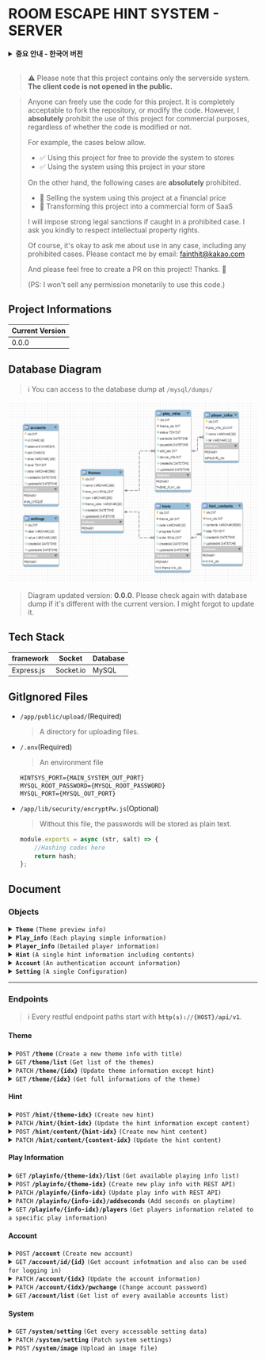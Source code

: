 # ROOM ESCAPE HINT SYSTEM - **SERVER**

<details>
<summary>
    <b>중요 안내 - 한국어 버전</b>
</summary>

> ⚠️ 이 프로젝트는 오직 서버사이드 시스템만 포함한다는 사실을 양지해주십시오. **클라이언트 코드는 외부에 공개되지 않습니다**

> 누구나 이 프로제트의 코드를 자유롭게 사용할 수 있습니다. repository를 fork하거나, 코드를 수정하는 것은 완전히 허용됩니다. 그러나, 코드 수정 여부와 관련 없이, 이 프로젝트를 그 자체로 영리적인 목적으로 이용하는 것은 **절대** 불허합니다.
>
> 예를 들어, 아래의 예시들은 허용됩니다.
>
> -   ✅ 이 프로젝트를 이용한 시스템을 매장에 무상으로 제공
> -   ✅ 본인의 매장에서 본 프로젝트를 활용한 시스템 사용
>
> 반면에, 아래에 제시된 사례들은 **절대** 금지합니다.
>
> -   🚫 본 프로젝트를 이용한 시스템을 금전적인 대가를 받고 판매
> -   🚫 이 프로젝트를 영리적인 목적의 SaaS로 변형
>
> 금지된 사례에 해당하는 경우가 적발될 시 강력한 법적 제재를 가할 것입니다. 지적재산권을 존중해주시기를 정중히 부탁드리겠습니다.
>
> 물론, 금지된 사례를 포함하여, 어떤 경우든 사용에 대한 허락을 묻는 것은 괜찮습니다.
> 이메일로 연락주십시오: fainthit@kakao.com
>
> 또한 이 프로젝트에 자유롭게 Pull Request를 생성해주세요! 감사합니다. 🤗
>
> (추신: 이 프로젝트 사용에 대한 권한을 금전적으로 판매하지 않습니다.)

</details>
<br>

> ⚠️ Please note that this project contains only the serverside system. **The client code is not opened in the public.**

> Anyone can freely use the code for this project. It is completely acceptable to fork the repository, or modify the code. However, I **absolutely** prohibit the use of this project for commercial purposes, regardless of whether the code is modified or not.
>
> For example, the cases below allow.
>
> -   ✅ Using this project for free to provide the system to stores
> -   ✅ Using the system using this project in your store
>
> On the other hand, the following cases are **absolutely** prohibited.
>
> -   🚫 Selling the system using this project at a financial price
> -   🚫 Transforming this project into a commercial form of SaaS
>
> I will impose strong legal sanctions if caught in a prohibited case. I ask you kindly to respect intellectual property rights.
>
> Of course, it's okay to ask me about use in any case, including any prohibited cases.
> Please contact me by email: fainthit@kakao.com
>
> And please feel free to create a PR on this project! Thanks. 🤗
>
> (PS: I won't sell any permission monetarily to use this code.)

## Project Informations

| Current Version |
| --------------- |
| 0.0.0           |

## Database Diagram

> ℹ️ You can access to the database dump at `/mysql/dumps/`

![DataBase Diagram](DBstructure.png)

> Diagram updated version: **0.0.0**.
> Please check again with database dump if it's different with the current version. I might forgot to update it.

## Tech Stack

| framework  | Socket    | Database |
| ---------- | --------- | -------- |
| Express.js | Socket.io | MySQL    |

## GitIgnored Files

-   `/app/public/upload/`(Required)

    > A directory for uploading files.

-   `/.env`(Required)

    > An environment file

    ```
    HINTSYS_PORT={MAIN_SYSTEM_OUT_PORT}
    MYSQL_ROOT_PASSWORD={MYSQL_ROOT_PASSWORD}
    MYSQL_PORT={MYSQL_OUT_PORT}
    ```

-   `/app/lib/security/encryptPw.js`(Optional)

    > Without this file, the passwords will be stored as plain text.

    ```javascript
    module.exports = async (str, salt) => {
        //Hashing codes here
        return hash;
    };
    ```

## Document

### Objects

<a name="theme-object"></a>

<details>
<summary>
<code><b>Theme</b></code>
<code>(Theme preview info)</code>
</summary>

##### Theme

> | key         | description                               | type   | default  |
> | ----------- | ----------------------------------------- | ------ | -------- |
> | idx         | The identified number of the theme        | Int    |          |
> | name        | The name or the title of the theme        | String |          |
> | time_limit  | The theme's limit time in minutes         | Int    | `60`     |
> | icon        | The theme's icon image URL                | String |          |
> | theme_color | Common CSS color of the theme point color | String | `'#000'` |
> | createdAt   | When the theme has been created           | Date   |          |
> | updatedAt   | When the theme has been updated at last   | Date   |          |

</details>
<a name="play_info-object"></a>
<details>
<summary>
<code><b>Play_info</b></code>
<code>(Each playing simple information)</code>
</summary>

##### Play_info

> | key         | description                                                      | type | default |
> | ----------- | ---------------------------------------------------------------- | ---- | ------- |
> | idx         | The identified number of the playing info                        | Int  |         |
> | theme_idx   | The linked theme idx                                             | Int  |         |
> | status      | Theme playing status                                             | Int  | `0`     |
> | startedAt   | The exact time of the start playing. `Null` when `status` is `0` | Date |         |
> | pausedAt    | The exact time of the last pausing.                              | Date |         |
> | add_sec     | Seconds will be added to the total playing time.                 | Int  |         |
> | device_info | The socket id of the connected hint device.                      | Int  |         |
> | createdAt   | When the data has been created                                   | Date |         |
> | updatedAt   | When the data has been updated at last                           | Date |         |

-   <details>
      <summary><b>Playing status value table</b></summary>

    > ℹ️ Negative numbers mean 'cannot access to the device'.
    > | Value | meaning |
    > | ----- | ------------------------------------------ |
    > | `0` | Ready |
    > | `1` | Playing |
    > | `2` | Paused |
    > | `-1` | Ended |
    > | `-2` | Disconnected(Not sure if it would be used) |

      </details>

</details>
<a name="player_info-object"></a>
<details>
<summary>
<code><b>Player_info</b></code>
<code>(Detailed player information)</code>
</summary>

##### Player_info

> | key  | description                        | type   | default |
> | ---- | ---------------------------------- | ------ | ------- |
> | name | The name of the player             | String |         |
> | tel  | The Telephone number of the player | String |         |

</details>
<a name="hint-object"></a>
<details>
<summary>
<code><b>Hint</b></code>
<code>(A single hint information including contents)</code>
</summary>

##### Hint

> | key      | description                                                        | type   | default |
> | -------- | ------------------------------------------------------------------ | ------ | ------- |
> | idx      | The identified number of the hint                                  | Int    |         |
> | code     | Hint code                                                          | String |         |
> | progress | Progress of the hint for the whole theme (%)                       | Float  |         |
> | contents | Each element contains `idx(Int)`, `contents(String)`, `step(Int)`. | Array  |         |

</details>
<a name="account-object"></a>
<details>
<summary>
<code><b>Account</b></code>
<code>(An authentication account information)</code>
</summary>

##### Account

> | key       | description                                       | type        | default |
> | --------- | ------------------------------------------------- | ----------- | ------- |
> | idx       | Identified number of the account                  | Int         |         |
> | id        | Account ID                                        | String      |         |
> | alias     | Account alias (of course can be used as nickname) | String      |         |
> | level     | Security level                                    | Int         | 0       |
> | data      | Additional data                                   | JSON String |         |
> | createdAt | When the account has been created                 | Date        |         |
> | updatedAt | When the account has been updated at last         | Date        |         |

-   <details>
    <summary>
    <b>
    Security Level Indicator
    </b>
    </summary>

    > ℹ️ 'Allowed' informations are stored in `data` column.

    > | level | account type              | accessable area                                                                                |
    > | ----- | ------------------------- | ---------------------------------------------------------------------------------------------- |
    > | 0     | Default Account           | N/A                                                                                            |
    > | 1     | Low-Ranked Hint Device    | **readonly**: Allowed theme and hint informations                                              |
    > | 2     | High-Ranked Hint Device   | **readonly**: Every themes and hints inforations                                               |
    > | 3     | Low-Ranked Center Device  | Managing play info related to allowed themss and hints, **readonly**: Allowed themes and hints |
    > | 4     | High-Ranked Center Device | Manaing every play infos, **readonly**: Every themes and hints                                 |
    > | 5     | Low-Ranked Administrator  | Managing informations only related to allowed themes                                           |
    > | 6     | High-Ranked Administrator | Managing every informations                                                                    |
    > | 9     | Master                    | Able to access and edit every data except accounts ranked the same                             |
    > | 99    | Root                      | God                                                                                            |

    </details>

-   <details>
    <summary>
    <b>
    <code>data</code> column form
    </b>
    </summary>

    ```
    {
        "allowed": [ theme_idx1, theme_idx2, ... ]
    }
    ```

</details>
<a name="setting-object"></a>
<details>
<summary>
<code><b>Setting</b></code>
<code>(A single Configuration)</code>
</summary>

##### Setting

> | key        | description                                      | type   | default |
> | ---------- | ------------------------------------------------ | ------ | ------- |
> | label      | config label                                     | String |         |
> | value      | config value                                     | String |         |
> | read_level | The lowest account level that can read this data | Int    | 0       |
> | edit_level | The lowest account level that can edit this data | Int    | 5       |

> ℹ️ See the full configurations list at `/app/lib/settings/DefaultSettings.json`.

</details>

---

### Endpoints

> ℹ️ Every restful endpoint paths start with **`http(s)://{HOST}/api/v1`**.

#### Theme

<details>

<summary>
<code>POST</code>
<code><b>/theme</b></code>
<code>(Create a new theme info with title)</code>
</summary>

##### Headers

> | name              | required | data type | description                |
> | ----------------- | -------- | --------- | -------------------------- |
> | authentication-id | Y        | String    | Requires level 6 or higher |
> | authentication-pw | Y        | String    |                            |

##### Body

> | name | required | data type | description                             |
> | ---- | -------- | --------- | --------------------------------------- |
> | name | Y        | String    | The theme title (default `"New Theme"`) |

##### Responses

> | http code | content-type       | response                        |
> | --------- | ------------------ | ------------------------------- |
> | `201`     | `application/json` | `{"idx": {CREATED_DATA_IDX}}`   |
> | `401`     | `application/json` | `{"message":"Unauthorized"}`    |
> | `403`     | `application/json` | `{"message":"Low Security Lv"}` |
> | `500`     | `application/json` | `{"message":"Unknown Error"}`   |

</details>

<details>

<summary>
<code>GET</code>
<code><b>/theme/list</b></code>
<code>(Get list of the themes)</code>
</summary>

##### Headers

> | name              | required | data type | description                |
> | ----------------- | -------- | --------- | -------------------------- |
> | authentication-id | Y        | String    | Requires level 1 or higher |
> | authentication-pw | Y        | String    |                            |

##### Responses

> | http code | content-type       | response                        |
> | --------- | ------------------ | ------------------------------- |
> | `200`     | `application/json` | Array of [Theme](#theme-object) |
> | `401`     | `application/json` | `{"message":"Unauthorized"}`    |
> | `403`     | `application/json` | `{"message":"Low Security Lv"}` |
> | `500`     | `application/json` | `{"message":"Unknown Error"}`   |

</details>

<details>

<summary>
<code>PATCH</code>
<code><b>/theme/{idx}</b></code>
<code>(Update theme information except hint)</code>
</summary>

##### Headers

> | name              | required | data type | description                |
> | ----------------- | -------- | --------- | -------------------------- |
> | authentication-id | Y        | String    | Requires level 5 or higher |
> | authentication-pw | Y        | String    |                            |

##### Parameters

> | name | data type | description      |
> | ---- | --------- | ---------------- |
> | idx  | Int       | Target theme idx |

##### Body

> | name       | required | data type | description                                      |
> | ---------- | -------- | --------- | ------------------------------------------------ |
> | updateData | Y        | Object    | `{"{updatingValueKey}": "{valueToUpdate}", ...}` |

##### Responses

> | http code | content-type       | response                        |
> | --------- | ------------------ | ------------------------------- |
> | `201`     | `application/json` | `{"affectedKeys": [...]]}`      |
> | `401`     | `application/json` | `{"message":"Unauthorized"}`    |
> | `403`     | `application/json` | `{"message":"Low Security Lv"}` |
> | `500`     | `application/json` | `{"message":"Unknown Error"}`   |

</details>

<details>

<summary>
<code>GET</code>
<code><b>/theme/{idx}</b></code>
<code>(Get full informations of the theme)</code>
</summary>

##### Headers

> | name              | required | data type | description                |
> | ----------------- | -------- | --------- | -------------------------- |
> | authentication-id | Y        | String    | Requires level 1 or higher |
> | authentication-pw | Y        | String    |                            |

##### Parameters

> | name | data type | description      |
> | ---- | --------- | ---------------- |
> | idx  | Int       | Target theme idx |

##### Responses

> | http code | content-type       | response                                                           |
> | --------- | ------------------ | ------------------------------------------------------------------ |
> | `200`     | `application/json` | [Theme](#theme-object) but contains Array of [Hint](#hint-object)s |
> | `401`     | `application/json` | `{"message":"Unauthorized"}`                                       |
> | `403`     | `application/json` | `{"message":"Low Security Lv"}`                                    |
> | `500`     | `application/json` | `{"message":"Unknown Error"}`                                      |

</details>

#### Hint

<details>

<summary>
<code>POST</code>
<code><b>/hint/{theme-idx}</b></code>
<code>(Create new hint)</code>
</summary>

##### Headers

> | name              | required | data type | description                |
> | ----------------- | -------- | --------- | -------------------------- |
> | authentication-id | Y        | String    | Requires level 5 or higher |
> | authentication-pw | Y        | String    |                            |

##### Parameters

> | name      | data type | description      |
> | --------- | --------- | ---------------- |
> | theme-idx | Int       | Target theme idx |

##### Body

> | name     | required | data type | description                                           |
> | -------- | -------- | --------- | ----------------------------------------------------- |
> | code     | Y        | String    | Hintcode, the length must be shorter than 10          |
> | progress | N        | Float     | Theme progress                                        |
> | order    | N        | Int       | The order of the hint. The default order is the last. |

##### Responses

> | http code | content-type       | response                        |
> | --------- | ------------------ | ------------------------------- |
> | `201`     | `application/json` | `{"idx": {CREATED_DATA_IDX}}`   |
> | `401`     | `application/json` | `{"message":"Unauthorized"}`    |
> | `403`     | `application/json` | `{"message":"Low Security Lv"}` |
> | `500`     | `application/json` | `{"message":"Unknown Error"}`   |

</details>

<details>

<summary>
<code>PATCH</code>
<code><b>/hint/{hint-idx}</b></code>
<code>(Update the hint information except content)</code>
</summary>

##### Headers

> | name              | required | data type | description                |
> | ----------------- | -------- | --------- | -------------------------- |
> | authentication-id | Y        | String    | Requires level 5 or higher |
> | authentication-pw | Y        | String    |                            |

##### Parameters

> | name     | data type | description     |
> | -------- | --------- | --------------- |
> | hint-idx | Int       | Target hint idx |

##### Body

> | name       | required | data type | description                                      |
> | ---------- | -------- | --------- | ------------------------------------------------ |
> | updateData | Y        | Object    | `{"{updatingValueKey}": "{valueToUpdate}", ...}` |

##### Responses

> | http code | content-type       | response                        |
> | --------- | ------------------ | ------------------------------- |
> | `201`     | `application/json` | `{"affectedKeys": [...]}`       |
> | `401`     | `application/json` | `{"message":"Unauthorized"}`    |
> | `403`     | `application/json` | `{"message":"Low Security Lv"}` |
> | `500`     | `application/json` | `{"message":"Unknown Error"}`   |

</details>

<details>

<summary>
<code>POST</code>
<code><b>/hint/content/{hint-idx}</b></code>
<code>(Create new hint content)</code>
</summary>

##### Headers

> | name              | required | data type | description                |
> | ----------------- | -------- | --------- | -------------------------- |
> | authentication-id | Y        | String    | Requires level 5 or higher |
> | authentication-pw | Y        | String    |                            |

##### Parameters

> | name     | data type | description     |
> | -------- | --------- | --------------- |
> | hint-idx | Int       | Target hint idx |

##### Body

> | name     | required | data type | description                                 |
> | -------- | -------- | --------- | ------------------------------------------- |
> | contents | N        | String    | The hint content. Using common HTML syntax. |
> | step     | N        | Int       | The hint step. The default step is `1`.     |

##### Responses

> | http code | content-type       | response                        |
> | --------- | ------------------ | ------------------------------- |
> | `201`     | `application/json` | `{"idx": {CREATED_DATA_IDX}}`   |
> | `401`     | `application/json` | `{"message":"Unauthorized"}`    |
> | `403`     | `application/json` | `{"message":"Low Security Lv"}` |
> | `500`     | `application/json` | `{"message":"Unknown Error"}`   |

</details>

<details>

<summary>
<code>PATCH</code>
<code><b>/hint/content/{content-idx}</b></code>
<code>(Update the hint content)</code>
</summary>

##### Headers

> | name              | required | data type | description                |
> | ----------------- | -------- | --------- | -------------------------- |
> | authentication-id | Y        | String    | Requires level 5 or higher |
> | authentication-pw | Y        | String    |                            |

##### Parameters

> | name        | data type | description        |
> | ----------- | --------- | ------------------ |
> | content-idx | Int       | Target content idx |

##### Body

> | name     | required | data type | description                                 |
> | -------- | -------- | --------- | ------------------------------------------- |
> | contents | N        | String    | The hint content. Using common HTML syntax. |
> | step     | N        | Int       | The hint step.                              |

##### Responses

> | http code | content-type       | response                              |
> | --------- | ------------------ | ------------------------------------- |
> | `201`     | `application/json` | `{"message": "Patched Successfully"}` |
> | `401`     | `application/json` | `{"message":"Unauthorized"}`          |
> | `403`     | `application/json` | `{"message":"Low Security Lv"}`       |
> | `500`     | `application/json` | `{"message":"Unknown Error"}`         |

</details>

#### Play Information

<details>

<summary>
<code>GET</code>
<code><b>/playinfo/{theme-idx}/list</b></code>
<code>(Get available playing info list)</code>
</summary>

##### Headers

> | name              | required | data type | description                |
> | ----------------- | -------- | --------- | -------------------------- |
> | authentication-id | Y        | String    | Requires level 3 or higher |
> | authentication-pw | Y        | String    |                            |

##### Parameters

> | name      | data type | description      |
> | --------- | --------- | ---------------- |
> | theme-idx | Int       | Target theme idx |

##### URI Query

> | name   | required | data type | description                                   |
> | ------ | -------- | --------- | --------------------------------------------- |
> | status | N        | Int       | Get results only have the same `status` value |

##### Responses

> | http code | content-type       | response                                |
> | --------- | ------------------ | --------------------------------------- |
> | `200`     | `application/json` | Array of [Play_info](#play_info-object) |
> | `401`     | `application/json` | `{"message":"Unauthorized"}`            |
> | `403`     | `application/json` | `{"message":"Low Security Lv"}`         |
> | `500`     | `application/json` | `{"message":"Unknown Error"}`           |

</details>

<details>

<summary>
<code>POST</code>
<code><b>/playinfo/{theme-idx}</b></code>
<code>(Create new play info with REST API)</code>
</summary>

##### Headers

> | name              | required | data type | description                |
> | ----------------- | -------- | --------- | -------------------------- |
> | authentication-id | Y        | String    | Requires level 3 or higher |
> | authentication-pw | Y        | String    |                            |

##### Parameters

> | name      | data type | description      |
> | --------- | --------- | ---------------- |
> | theme-idx | Int       | Target theme idx |

##### Body

> | name      | required | data type | description                                              |
> | --------- | -------- | --------- | -------------------------------------------------------- |
> | status    | N        | Int       | The default value is `0`.                                |
> | startedAt | N        | Date      | The default value is current time.                       |
> | add_sec   | N        | int       | The added seconds to playtime. The default value is `0`. |

##### Responses

> | http code | content-type       | response                        |
> | --------- | ------------------ | ------------------------------- |
> | `201`     | `application/json` | `{"idx": {CREATED_DATA_IDX}}`   |
> | `401`     | `application/json` | `{"message":"Unauthorized"}`    |
> | `403`     | `application/json` | `{"message":"Low Security Lv"}` |
> | `500`     | `application/json` | `{"message":"Unknown Error"}`   |

</details>

<details>

<summary>
<code>PATCH</code>
<code><b>/playinfo/{info-idx}</b></code>
<code>(Update play info with REST API)</code>
</summary>

##### Headers

> | name              | required | data type | description                |
> | ----------------- | -------- | --------- | -------------------------- |
> | authentication-id | Y        | String    | Requires level 3 or higher |
> | authentication-pw | Y        | String    |                            |

##### Parameters

> | name     | data type | description     |
> | -------- | --------- | --------------- |
> | info-idx | Int       | Target info idx |

##### Body

> | name       | required | data type | description                                      |
> | ---------- | -------- | --------- | ------------------------------------------------ |
> | updateData | Y        | Object    | `{"{updatingValueKey}": "{valueToUpdate}", ...}` |

##### Responses

> | http code | content-type       | response                        |
> | --------- | ------------------ | ------------------------------- |
> | `201`     | `application/json` | `{"affectedKeys": [...]}`       |
> | `401`     | `application/json` | `{"message":"Unauthorized"}`    |
> | `403`     | `application/json` | `{"message":"Low Security Lv"}` |
> | `500`     | `application/json` | `{"message":"Unknown Error"}`   |

</details>

<details>

<summary>
<code>PATCH</code>
<code><b>/playinfo/{info-idx}/addseconds</b></code>
<code>(Add seconds on playtime)</code>
</summary>

##### Headers

> | name              | required | data type | description                |
> | ----------------- | -------- | --------- | -------------------------- |
> | authentication-id | Y        | String    | Requires level 3 or higher |
> | authentication-pw | Y        | String    |                            |

##### Parameters

> | name     | data type | description     |
> | -------- | --------- | --------------- |
> | info-idx | Int       | Target info idx |

##### Body

> | name    | required | data type | description                                                                                         |
> | ------- | -------- | --------- | --------------------------------------------------------------------------------------------------- |
> | add_sec | Y        | Int       | Of course it can be a negative number.                                                              |
> | reset   | N        | Boolean   | If `true`, the requested `add_sec` value replaces the original value. The default value is `false`. |

##### Responses

> | http code | content-type       | response                              |
> | --------- | ------------------ | ------------------------------------- |
> | `201`     | `application/json` | `{"message": "Patched Successfully"}` |
> | `401`     | `application/json` | `{"message":"Unauthorized"}`          |
> | `403`     | `application/json` | `{"message":"Low Security Lv"}`       |
> | `500`     | `application/json` | `{"message":"Unknown Error"}`         |

</details>

<details>

<summary>
<code>GET</code>
<code><b>/playinfo/{info-idx}/players</b></code>
<code>(Get players information related to a specific play information)</code>
</summary>

##### Headers

> | name              | required | data type | description                |
> | ----------------- | -------- | --------- | -------------------------- |
> | authentication-id | Y        | String    | Requires level 5 or higher |
> | authentication-pw | Y        | String    |                            |

##### Parameters

> | name     | data type | description     |
> | -------- | --------- | --------------- |
> | info-idx | Int       | Target info idx |

##### Responses

> | http code | content-type       | response                                    |
> | --------- | ------------------ | ------------------------------------------- |
> | `200`     | `application/json` | Array of [Player_info](#player_info-object) |
> | `401`     | `application/json` | `{"message":"Unauthorized"}`                |
> | `403`     | `application/json` | `{"message":"Low Security Lv"}`             |
> | `500`     | `application/json` | `{"message":"Unknown Error"}`               |

</details>

#### Account

<details>

<summary>
<code>POST</code>
<code><b>/account</b></code>
<code>(Create new account)</code>
</summary>

##### Headers

> | name              | required | data type | description                |
> | ----------------- | -------- | --------- | -------------------------- |
> | authentication-id | Y        | String    | Requires level 6 or higher |
> | authentication-pw | Y        | String    |                            |

##### Body

> | name     | required | data type   | description                          |
> | -------- | -------- | ----------- | ------------------------------------ |
> | id       | Y        | String      | The length must be 16 or shorter.    |
> | password | Y        | String      |                                      |
> | alias    | N        | String      | The length must be 100 or shorter.   |
> | level    | N        | Int         | The default value is `0`.            |
> | data     | N        | JSON String | Refer to [Account](#account-object). |

##### Responses

> | http code | content-type       | response                      |
> | --------- | ------------------ | ----------------------------- |
> | `201`     | `application/json` | `{"idx": {CREATED_DATA_IDX}}` |
> | `401`     | `application/json` | `{"message":"Unauthorized"}`  |
> | `500`     | `application/json` | `{"message":"Unknown Error"}` |

</details>

<details>

<summary>
<code>GET</code>
<code><b>/account/id/{id}</b></code>
<code>(Get account infotmation and also can be used for logging in)</code>
</summary>

##### Headers

> | name              | required | data type | description                                             |
> | ----------------- | -------- | --------- | ------------------------------------------------------- |
> | authentication-id | Y        | String    | If it's not equal to `{id}`, requires level 6 or higher |
> | authentication-pw | Y        | String    |                                                         |

##### Parameters

> | name | data type | description       |
> | ---- | --------- | ----------------- |
> | id   | String    | Target account ID |

##### Responses

> | http code | content-type       | response                      |
> | --------- | ------------------ | ----------------------------- |
> | `200`     | `application/json` | [Account](#account-object)    |
> | `401`     | `application/json` | `{"message":"Unauthorized"}`  |
> | `500`     | `application/json` | `{"message":"Unknown Error"}` |

</details>

<details>

<summary>
<code>PATCH</code>
<code><b>/account/{idx}</b></code>
<code>(Update the account information)</code>
</summary>

##### Headers

> | name              | required | data type | description                |
> | ----------------- | -------- | --------- | -------------------------- |
> | authentication-id | Y        | String    | Requires level 6 or higher |
> | authentication-pw | Y        | String    |                            |

##### Parameters

> | name | data type | description        |
> | ---- | --------- | ------------------ |
> | idx  | Int       | Target account idx |

##### Body

> | name       | required | data type | description                                      |
> | ---------- | -------- | --------- | ------------------------------------------------ |
> | updateData | Y        | Object    | `{"{updatingValueKey}": "{valueToUpdate}", ...}` |

##### Responses

> | http code | content-type       | response                        |
> | --------- | ------------------ | ------------------------------- |
> | `201`     | `application/json` | `{"affectedKeys": [...]}`       |
> | `401`     | `application/json` | `{"message":"Unauthorized"}`    |
> | `403`     | `application/json` | `{"message":"Low Security Lv"}` |
> | `500`     | `application/json` | `{"message":"Unknown Error"}`   |

</details>

<details>

<summary>
<code>PATCH</code>
<code><b>/account/{idx}/pwchange</b></code>
<code>(Change account password)</code>
</summary>

##### Headers

> | name              | required | data type | description                |
> | ----------------- | -------- | --------- | -------------------------- |
> | authentication-id | Y        | String    | Requires level 6 or higher |
> | authentication-pw | Y        | String    |                            |

##### Parameters

> | name | data type | description        |
> | ---- | --------- | ------------------ |
> | idx  | Int       | Target account idx |

##### Body

> | name     | required | data type | description                   |
> | -------- | -------- | --------- | ----------------------------- |
> | password | Y        | String    | The password would be updated |

##### Responses

> | http code | content-type       | response                              |
> | --------- | ------------------ | ------------------------------------- |
> | `201`     | `application/json` | `{"message": "Patched Successfully"}` |
> | `401`     | `application/json` | `{"message":"Unauthorized"}`          |
> | `403`     | `application/json` | `{"message":"Low Security Lv"}`       |
> | `500`     | `application/json` | `{"message":"Unknown Error"}`         |

</details>

<details>

<summary>
<code>GET</code>
<code><b>/account/list</b></code>
<code>(Get list of every available accounts list)</code>
</summary>

##### Headers

> | name              | required | data type | description                |
> | ----------------- | -------- | --------- | -------------------------- |
> | authentication-id | Y        | String    | Requires level 5 or higher |
> | authentication-pw | Y        | String    |                            |

##### URI Query

> | name      | required | data type | description                       |
> | --------- | -------- | --------- | --------------------------------- |
> | level     | N        | Int       | Searching target level            |
> | theme_idx | N        | Int       | Searching target allowed themeIdx |

##### Responses

> | http code | content-type       | response                            |
> | --------- | ------------------ | ----------------------------------- |
> | `200`     | `application/json` | Array of [Account](#account-object) |
> | `401`     | `application/json` | `{"message":"Unauthorized"}`        |
> | `403`     | `application/json` | `{"message":"Low Security Lv"}`     |
> | `500`     | `application/json` | `{"message":"Unknown Error"}`       |

</details>

#### System

<details>

<summary>
<code>GET</code>
<code><b>/system/setting</b></code>
<code>(Get every accessable setting data)</code>
</summary>

##### Headers

> | name              | required | data type | description |
> | ----------------- | -------- | --------- | ----------- |
> | authentication-id | Y        | String    |             |
> | authentication-pw | Y        | String    |             |

##### Responses

> | http code | content-type       | response                                                                                                 |
> | --------- | ------------------ | -------------------------------------------------------------------------------------------------------- |
> | `200`     | `application/json` | Array of [Setting](#setting-object), except `edit_level` when it's higher than requested account's level |
> | `401`     | `application/json` | `{"message":"Unauthorized"}`                                                                             |
> | `403`     | `application/json` | `{"message":"Low Security Lv"}`                                                                          |
> | `500`     | `application/json` | `{"message":"Unknown Error"}`                                                                            |

</details>

<details>

<summary>
<code>PATCH</code>
<code><b>/system/setting</b></code>
<code>(Patch system settings)</code>
</summary>

> -   ⚠️ It'll be executed only when `edit_level`s of target rows are equal to or higher than the level of the requesting account.
> -   ⚠️ the `edit_level` and the `read_level` are can never be changed.

##### Headers

> | name              | required | data type | description |
> | ----------------- | -------- | --------- | ----------- |
> | authentication-id | Y        | String    |             |
> | authentication-pw | Y        | String    |             |

##### Body

> | name       | required | data type | description                                      |
> | ---------- | -------- | --------- | ------------------------------------------------ |
> | updateData | Y        | Object    | `{"{updatingValueKey}": "{valueToUpdate}", ...}` |

##### Responses

> | http code | content-type       | response                        |
> | --------- | ------------------ | ------------------------------- |
> | `201`     | `application/json` | `{"affectedKeys": [...]}`       |
> | `401`     | `application/json` | `{"message":"Unauthorized"}`    |
> | `403`     | `application/json` | `{"message":"Low Security Lv"}` |
> | `500`     | `application/json` | `{"message":"Unknown Error"}`   |

</details>

<details>

<summary>
<code>POST</code>
<code><b>/system/image</b></code>
<code>(Upload an image file)</code>
</summary>

##### Headers

> | name              | required | data type | description                |
> | ----------------- | -------- | --------- | -------------------------- |
> | authentication-id | Y        | String    | Requires level 5 or higher |
> | authentication-pw | Y        | String    |                            |

##### Form Data

> | name  | required | data type | description                                                           |
> | ----- | -------- | --------- | --------------------------------------------------------------------- |
> | image | Y        | blob      | File size must be less than 2mb, allowed only: .jpg, .png, .bmp, .gif |

##### Responses

> | http code | content-type       | response                                    |
> | --------- | ------------------ | ------------------------------------------- |
> | `201`     | `application/json` | `{"filename":"{file_name_uuid}"}`           |
> | `401`     | `application/json` | `{"message":"Unauthorized"}`                |
> | `403`     | `application/json` | `{"message":"Low Security Lv"}`             |
> | `413`     | `application/json` | `{"message":"Too Large File"}`              |
> | `415`     | `application/json` | `{"message":"Only Image Files Be Allowed"}` |
> | `500`     | `application/json` | `{"message":"Unknown Error"}`               |

</details>
